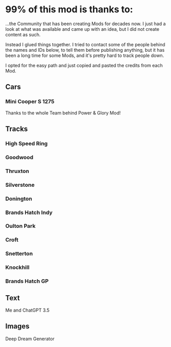 # 99% of this mod is thanks to:
...the Community that has been creating Mods for decades now. I just had a look at what was available and came up with an idea, but I did not create content as such. 

Instead I glued things together.
I tried to contact some of the people behind the names and IDs below, to tell them before publishing anything, but it has been a long time for some Mods, and it's pretty hard to track people down. 

I opted for the easy path and just copied and pasted the credits from each Mod.

## Cars
### Mini Cooper S 1275
Thanks to the whole Team behind Power & Glory Mod!


## Tracks
### High Speed Ring
### Goodwood
### Thruxton
### Silverstone
### Donington
### Brands Hatch Indy
### Oulton Park
### Croft
### Snetterton
### Knockhill
### Brands Hatch GP

## Text
Me and ChatGPT 3.5

## Images
Deep Dream Generator
